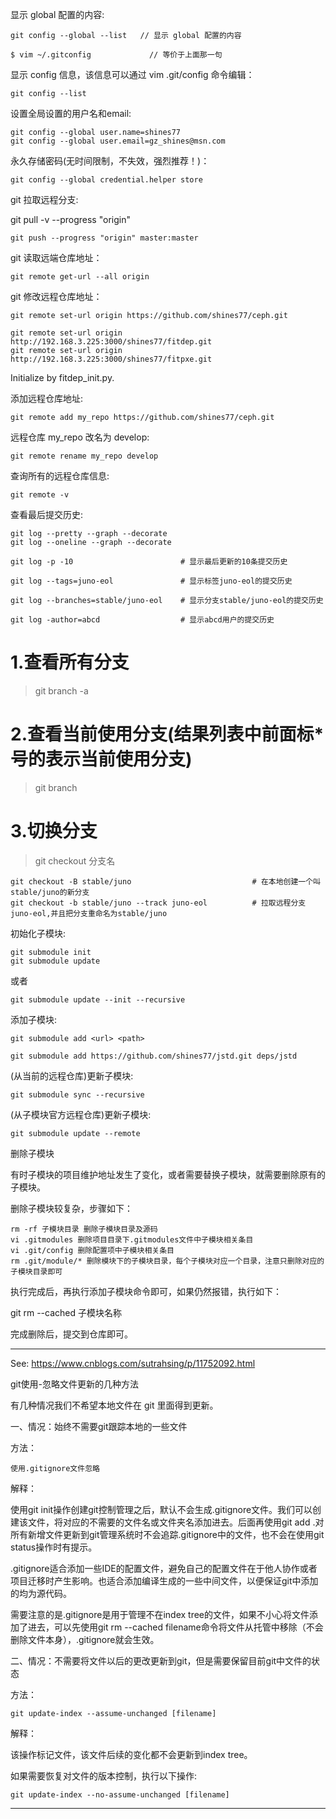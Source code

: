
显示 global 配置的内容:

	git config --global --list   // 显示 global 配置的内容

	$ vim ~/.gitconfig             // 等价于上面那一句

显示 config 信息，该信息可以通过 vim .git/config 命令编辑：

	git config --list

设置全局设置的用户名和email:

	git config --global user.name=shines77
	git config --global user.email=gz_shines@msn.com

永久存储密码(无时间限制，不失效，强烈推荐！)：

	git config --global credential.helper store

git 拉取远程分支:

git pull -v --progress "origin"

	git push --progress "origin" master:master

git 读取远端仓库地址：

	git remote get-url --all origin

git 修改远程仓库地址：

	git remote set-url origin https://github.com/shines77/ceph.git

	git remote set-url origin http://192.168.3.225:3000/shines77/fitdep.git
	git remote set-url origin http://192.168.3.225:3000/shines77/fitpxe.git

Initialize by fitdep_init.py.

添加远程仓库地址:

	git remote add my_repo https://github.com/shines77/ceph.git


远程仓库 my_repo 改名为 develop:

	git remote rename my_repo develop

查询所有的远程仓库信息:

	git remote -v

查看最后提交历史:

	git log --pretty --graph --decorate
	git log --oneline --graph --decorate

	git log -p -10                        # 显示最后更新的10条提交历史

	git log --tags=juno-eol               # 显示标签juno-eol的提交历史

	git log --branches=stable/juno-eol    # 显示分支stable/juno-eol的提交历史

	git log -author=abcd                  # 显示abcd用户的提交历史

# 1.查看所有分支

> git branch -a

# 2.查看当前使用分支(结果列表中前面标*号的表示当前使用分支)

> git branch
 
# 3.切换分支

> git checkout 分支名

	git checkout -B stable/juno                           # 在本地创建一个叫stable/juno的新分支
	git checkout -b stable/juno --track juno-eol          # 拉取远程分支juno-eol,并且把分支重命名为stable/juno


初始化子模块:

	git submodule init
	git submodule update

或者

	git submodule update --init --recursive

添加子模块:

	git submodule add <url> <path>

	git submodule add https://github.com/shines77/jstd.git deps/jstd

(从当前的远程仓库)更新子模块:

	git submodule sync --recursive

(从子模块官方远程仓库)更新子模块:

	git submodule update --remote


删除子模块

有时子模块的项目维护地址发生了变化，或者需要替换子模块，就需要删除原有的子模块。

删除子模块较复杂，步骤如下：

    rm -rf 子模块目录 删除子模块目录及源码
    vi .gitmodules 删除项目目录下.gitmodules文件中子模块相关条目
    vi .git/config 删除配置项中子模块相关条目
    rm .git/module/* 删除模块下的子模块目录，每个子模块对应一个目录，注意只删除对应的子模块目录即可

执行完成后，再执行添加子模块命令即可，如果仍然报错，执行如下：

git rm --cached 子模块名称

完成删除后，提交到仓库即可。

-----------------------------------------------------------------------

See: https://www.cnblogs.com/sutrahsing/p/11752092.html

git使用-忽略文件更新的几种方法

有几种情况我们不希望本地文件在 git 里面得到更新。

一、情况：始终不需要git跟踪本地的一些文件

方法：

	使用.gitignore文件忽略

解释：

使用git init操作创建git控制管理之后，默认不会生成.gitignore文件。我们可以创建该文件，将对应的不需要的文件名或文件夹名添加进去。后面再使用git add .对所有新增文件更新到git管理系统时不会追踪.gitignore中的文件，也不会在使用git status操作时有提示。

.gitignore适合添加一些IDE的配置文件，避免自己的配置文件在于他人协作或者项目迁移时产生影响。也适合添加编译生成的一些中间文件，以便保证git中添加的均为源代码。

需要注意的是.gitignore是用于管理不在index tree的文件，如果不小心将文件添加了进去，可以先使用git rm --cached filename命令将文件从托管中移除（不会删除文件本身），.gitignore就会生效。


二、情况：不需要将文件以后的更改更新到git，但是需要保留目前git中文件的状态

方法：

	git update-index --assume-unchanged [filename]

解释：

该操作标记文件，该文件后续的变化都不会更新到index tree。

如果需要恢复对文件的版本控制，执行以下操作:

	git update-index --no-assume-unchanged [filename]

-----------------------------------------------------------------------

